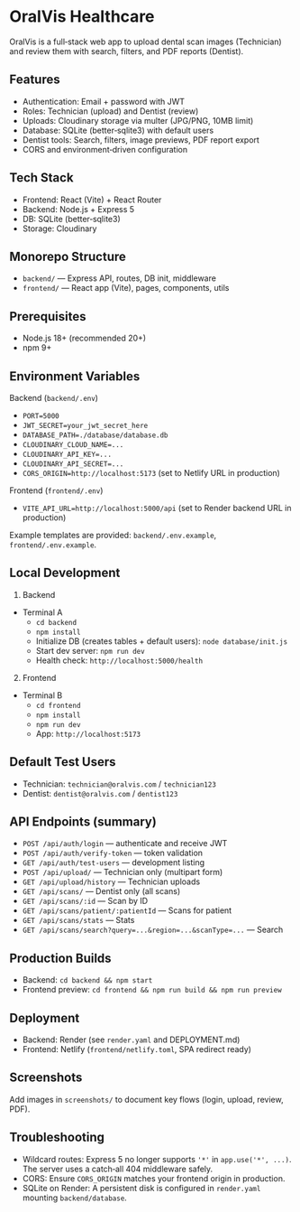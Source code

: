 # OralVis Healthcare

OralVis is a full‑stack web app to upload dental scan images (Technician) and review them with search, filters, and PDF reports (Dentist).

## Features
- Authentication: Email + password with JWT
- Roles: Technician (upload) and Dentist (review)
- Uploads: Cloudinary storage via multer (JPG/PNG, 10MB limit)
- Database: SQLite (better‑sqlite3) with default users
- Dentist tools: Search, filters, image previews, PDF report export
- CORS and environment‑driven configuration

## Tech Stack
- Frontend: React (Vite) + React Router
- Backend: Node.js + Express 5
- DB: SQLite (better‑sqlite3)
- Storage: Cloudinary

## Monorepo Structure
- `backend/` — Express API, routes, DB init, middleware
- `frontend/` — React app (Vite), pages, components, utils

## Prerequisites
- Node.js 18+ (recommended 20+)
- npm 9+

## Environment Variables

Backend (`backend/.env`)
- `PORT=5000`
- `JWT_SECRET=your_jwt_secret_here`
- `DATABASE_PATH=./database/database.db`
- `CLOUDINARY_CLOUD_NAME=...`
- `CLOUDINARY_API_KEY=...`
- `CLOUDINARY_API_SECRET=...`
- `CORS_ORIGIN=http://localhost:5173` (set to Netlify URL in production)

Frontend (`frontend/.env`)
- `VITE_API_URL=http://localhost:5000/api` (set to Render backend URL in production)

Example templates are provided: `backend/.env.example`, `frontend/.env.example`.

## Local Development

1) Backend
- Terminal A
  - `cd backend`
  - `npm install`
  - Initialize DB (creates tables + default users): `node database/init.js`
  - Start dev server: `npm run dev`
  - Health check: `http://localhost:5000/health`

2) Frontend
- Terminal B
  - `cd frontend`
  - `npm install`
  - `npm run dev`
  - App: `http://localhost:5173`

## Default Test Users
- Technician: `technician@oralvis.com` / `technician123`
- Dentist: `dentist@oralvis.com` / `dentist123`

## API Endpoints (summary)
- `POST /api/auth/login` — authenticate and receive JWT
- `POST /api/auth/verify-token` — token validation
- `GET /api/auth/test-users` — development listing
- `POST /api/upload/` — Technician only (multipart form)
- `GET /api/upload/history` — Technician uploads
- `GET /api/scans/` — Dentist only (all scans)
- `GET /api/scans/:id` — Scan by ID
- `GET /api/scans/patient/:patientId` — Scans for patient
- `GET /api/scans/stats` — Stats
- `GET /api/scans/search?query=...&region=...&scanType=...` — Search

## Production Builds
- Backend: `cd backend && npm start`
- Frontend preview: `cd frontend && npm run build && npm run preview`

## Deployment
- Backend: Render (see `render.yaml` and DEPLOYMENT.md)
- Frontend: Netlify (`frontend/netlify.toml`, SPA redirect ready)

## Screenshots
Add images in `screenshots/` to document key flows (login, upload, review, PDF).

## Troubleshooting
- Wildcard routes: Express 5 no longer supports `'*'` in `app.use('*', ...)`. The server uses a catch‑all 404 middleware safely.
- CORS: Ensure `CORS_ORIGIN` matches your frontend origin in production.
- SQLite on Render: A persistent disk is configured in `render.yaml` mounting `backend/database`.

